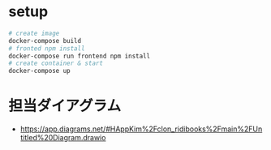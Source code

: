 # setup

```bash
# create image
docker-compose build
# fronted npm install
docker-compose run frontend npm install
# create container & start
docker-compose up
```

# 担当ダイアグラム
- https://app.diagrams.net/#HAppKim%2Fclon_ridibooks%2Fmain%2FUntitled%20Diagram.drawio
